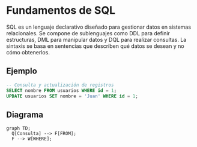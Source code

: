 # Fundamentos de SQL

SQL es un lenguaje declarativo diseñado para gestionar datos en sistemas relacionales. Se compone de sublenguajes como DDL para definir estructuras, DML para manipular datos y DQL para realizar consultas. La sintaxis se basa en sentencias que describen qué datos se desean y no cómo obtenerlos.

## Ejemplo
```sql
-- Consulta y actualización de registros
SELECT nombre FROM usuarios WHERE id = 1;
UPDATE usuarios SET nombre = 'Juan' WHERE id = 1;
```

## Diagrama
```mermaid
graph TD;
  Q[Consulta] --> F[FROM];
  F --> W[WHERE];
```

